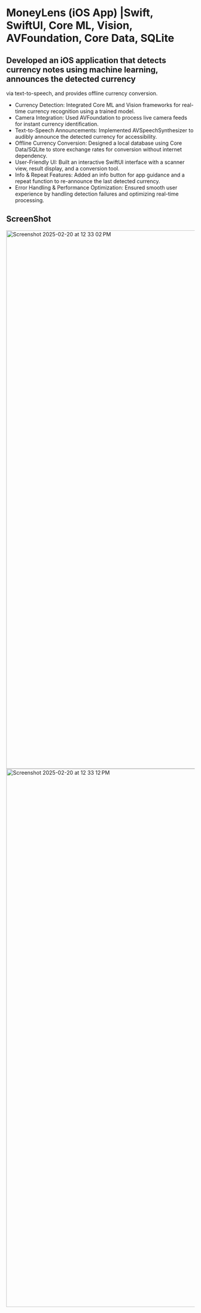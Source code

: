 # MoneyLens (iOS App) |Swift, SwiftUI, Core ML, Vision, AVFoundation, Core Data, SQLite
## Developed an iOS application that detects currency notes using machine learning, announces the detected currency
via text-to-speech, and provides offline currency conversion.
- Currency Detection: Integrated Core ML and Vision frameworks for real-time currency recognition using a trained
model.
- Camera Integration: Used AVFoundation to process live camera feeds for instant currency identification.
- Text-to-Speech Announcements: Implemented AVSpeechSynthesizer to audibly announce the detected currency
for accessibility.
- Offline Currency Conversion: Designed a local database using Core Data/SQLite to store exchange rates for
conversion without internet dependency.
- User-Friendly UI: Built an interactive SwiftUI interface with a scanner view, result display, and a conversion tool.
- Info & Repeat Features: Added an info button for app guidance and a repeat function to re-announce the last
detected currency.
- Error Handling & Performance Optimization: Ensured smooth user experience by handling detection failures and
optimizing real-time processing.

## ScreenShot

<img width="1440" alt="Screenshot 2025-02-20 at 12 33 02 PM" src="https://github.com/user-attachments/assets/6f036da5-924a-41aa-98c2-b77d643f47fe" />
<img width="1440" alt="Screenshot 2025-02-20 at 12 33 12 PM" src="https://github.com/user-attachments/assets/529d9220-1e4b-43fe-8afa-83c43cacd5b2" />
